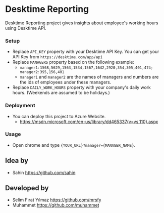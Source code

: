 # Desktime Reporting
Desktime Reporting project gives insights about employee's working hours using Desktime API.

### Setup
* Replace `API_KEY` property with your Desktime API Key. You can get your API Key from `https://desktime.com/app/api`
* Replace `MANAGERS` property based on the following example:
    * `manager1:1568,5629,1563,1534,1567,1642,2920,354,305,401,474; manager2:395,156,401`
    * `manager1` and `manager2` are the names of managers and numbers are the ids of employees under these managers.
* Replace `DAILY_WORK_HOURS` property with your company's daily work hours. (Weekends are assumed to be holidays.)

### Deployment
* You can deploy this project to Azure Website.
    * https://msdn.microsoft.com/en-us/library/dd465337(v=vs.110).aspx

### Usage
* Open chrome and type `{YOUR_URL}?manager={MANAGER_NAME}`.

## Idea by
* Sahin https://github.com/sahin

## Developed by
* Selim Fırat Yılmaz https://github.com/mrsfy
* Muhammet https://github.com/muhammet
